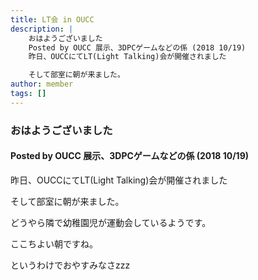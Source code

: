 ```yaml
---
title: LT会 in OUCC
description: |
    おはようございました
    Posted by OUCC 展示、3DPCゲームなどの係 (2018 10/19)
    昨日、OUCCにてLT(Light Talking)会が開催されました

    そして部室に朝が来ました。
author: member
tags: []
---
```

<!-- wp:heading {"level":3} -->
<h3>おはようございました</h3>
<!-- /wp:heading -->

<!-- wp:heading {"level":4} -->
<h4>Posted by OUCC 展示、3DPCゲームなどの係 (2018 10/19)</h4>
<!-- /wp:heading -->

<!-- wp:paragraph -->
<p>昨日、OUCCにてLT(Light Talking)会が開催されました</p>
<!-- /wp:paragraph -->

<!-- wp:paragraph -->
<p>そして部室に朝が来ました。</p>
<!-- /wp:paragraph -->

<!-- wp:paragraph -->
<p>どうやら隣で幼稚園児が運動会しているようです。</p>
<!-- /wp:paragraph -->

<!-- wp:paragraph -->
<p>ここちよい朝ですね。</p>
<!-- /wp:paragraph -->

<!-- wp:paragraph -->
<p>というわけでおやすみなさzzz</p>
<!-- /wp:paragraph -->
